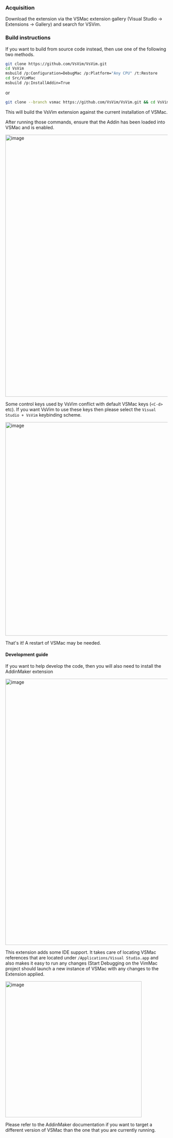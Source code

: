 ### Acquisition

Download the extension via the VSMac extension gallery (Visual Studio -> Extensions -> Gallery) and search for VSVim.



### Build instructions


If you want to build from source code instead, then use one of the following two methods.

```sh
git clone https://github.com/VsVim/VsVim.git
cd VsVim
msbuild /p:Configuration=DebugMac /p:Platform="Any CPU" /t:Restore
cd Src/VimMac
msbuild /p:InstallAddin=True
```

or

```sh
git clone --branch vsmac https://github.com/VsVim/VsVim.git && cd VsVim && msbuild /p:Configuration=DebugMac /p:Platform="Any CPU" /t:Restore && cd Src/VimMac && msbuild /p:InstallAddin=True
```

This will build the VsVim extension against the current installation of VSMac.

After running those commands, ensure that the Addin has been loaded into VSMac and is enabled.

<img width="815" alt="image" src="https://user-images.githubusercontent.com/667194/66313771-d42a5680-e90a-11e9-9d00-cb3563ef4a9e.png">

Some control keys used by VsVim conflict with default VSMac keys (`<C-d>` etc). If you want VsVim to use these keys then please select the `Visual Studio + VsVim` keybinding scheme.

<img width="664" alt="image" src="https://user-images.githubusercontent.com/667194/70971779-9cbdf000-2099-11ea-999e-c528f9c026a3.png">

That's it! A restart of VSMac may be needed.

#### Development guide
 If you want to help develop the code, then you will also need to install the AddinMaker extension

<img width="828" alt="image" src="https://user-images.githubusercontent.com/667194/66313143-c45e4280-e909-11e9-8356-91ff8e068e62.png">

This extension adds some IDE support. It takes care of locating VSMac references that are located under `/Applications/Visual Studio.app` and also makes it easy to run any changes (Start Debugging on the VimMac project should launch a new instance of VSMac with any changes to the Extension applied.

<img width="423" alt="image" src="https://user-images.githubusercontent.com/667194/66313484-5bc39580-e90a-11e9-8091-bb75e00f94ae.png">

Please refer to the AddinMaker documentation if you want to target a different version of VSMac than the one that you are currently running.